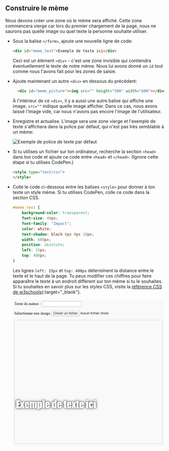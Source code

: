 ## Construire le mème

Nous devons créer une zone où le mème sera affiché. Cette zone commencera vierge car lors du premier chargement de la page, nous ne saurons pas quelle image ou quel texte la personne souhaite utiliser.

- Sous la balise `</form>`, ajoute une nouvelle ligne de code:

  ```html
  <div id="meme_text">Exemple de texte ici</div>
  ```

  Ceci est un élément `<div>` - c'est une zone invisible qui contiendra éventuellement le texte de notre mème. Nous lui avons donné un `id` tout comme nous l'avons fait pour les zones de saisie.

- Ajoute maintenant un autre `<div>` en dessous du précédent:

  ```html
    <div id="meme_picture"><img src="" height="500" width="600"></div>
    ```

    À l'intérieur de ce `<div>`, il y a aussi une autre balise qui affiche une image. `src=""` indique quelle image afficher. Dans ce cas, nous avons laissé l'image vide, car nous n'avons pas encore l'image de l'utilisateur.

- Enregistre et actualise. L'image sera une zone vierge et l'exemple de texte s'affichera dans la police par défaut, qui n'est pas très semblable à un mème:

    ![Exemple de police de texte par défaut](images/example-text-default.png)

- Si tu utilises un fichier sur ton ordinateur, recherche la section `<head>` dans ton code et ajoute ce code entre `<head>` et `</head>`. (Ignore cette étape si tu utilises CodePen.)

  ```html
  <style type="text/css">
  </style>
  ```

- Colle le code ci-dessous entre les balises `<style>` pour donner à ton texte un style mème. Si tu utilises CodePen, colle ce code dans la section CSS.

    ```css
    #meme_text {
        background-color: transparent;
        font-size: 40px;
        font-family: "Impact";
        color: white;
        text-shadow: black 0px 0px 10px;
        width: 600px;
        position: absolute;
        left: 15px;
        top: 400px;
    }
    ```

  Les lignes `left: 15px` et `top: 400px` déterminent la distance entre le texte et le haut de la page. Tu peux modifier ces chiffres pour faire apparaître le texte à un endroit différent sur ton mème si tu le souhaites. Si tu souhaites en savoir plus sur les styles CSS, visite la [référence CSS de w3schools](http://www.w3schools.com/CSSref/){:target="_blank"}.

  ![Exemple de texte en mème](images/example-text-memey.png)
